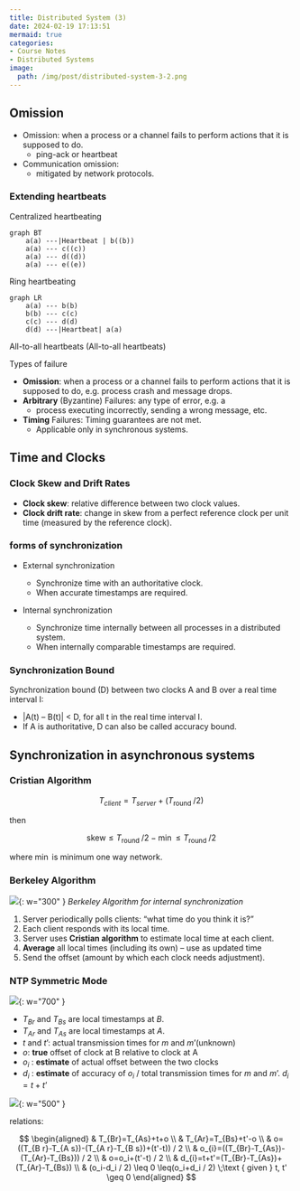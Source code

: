```yaml
---
title: Distributed System (3)
date: 2024-02-19 17:13:51
mermaid: true
categories:
- Course Notes
- Distributed Systems
image:
  path: /img/post/distributed-system-3-2.png
---
```


## Omission

- Omission: when a process or a channel fails to perform actions that it is supposed to do.
  - ping-ack or heartbeat
- Communication omission:
  - mitigated by network protocols.

### Extending heartbeats

Centralized heartbeating

```mermaid
graph BT
    a(a) ---|Heartbeat | b((b))
    a(a) --- c((c))
    a(a) --- d((d))
    a(a) --- e((e))
```

Ring heartbeating

```mermaid
graph LR
    a(a) --- b(b)
    b(b) --- c(c)
    c(c) --- d(d)
    d(d) ---|Heartbeat| a(a)
```

All-to-all heartbeats (All-to-all heartbeats)

Types of failure

- **Omission**: when a process or a channel fails to perform
actions that it is supposed to do, e.g. process crash and
message drops.
- **Arbitrary** (Byzantine) Failures: any type of error, e.g. a
  - process executing incorrectly, sending a wrong message, etc.
- **Timing** Failures: Timing guarantees are not met.
  - Applicable only in synchronous systems.

## Time and Clocks

### Clock Skew and Drift Rates

- **Clock skew**: relative difference between two clock values.
- **Clock drift rate**: change in skew from a perfect reference clock per
unit time (measured by the reference clock).

### forms of synchronization

- External synchronization
  - Synchronize time with an authoritative clock.
  - When accurate timestamps are required.

- Internal synchronization
  - Synchronize time internally between all processes in a distributed
  system.
  - When internally comparable timestamps are required.

### Synchronization Bound

Synchronization bound (D) between two clocks A and B over
a real time interval I:

- \|A(t) – B(t)\| < D, for all t in the real time interval I.
- If A is authoritative, D can also be called accuracy bound.

## Synchronization in asynchronous systems

### Cristian Algorithm

$$
T_{{client}}=T_{{server}}+\left(T_{\text {round }} / 2\right)
$$

then

$$
\text{skew} \le T_{\text {round }} / 2 - \min \le T_{\text {round }} / 2
$$

where $\min$ is minimum one way network.

### Berkeley Algorithm

![](/img/post/distributed-system-3.png){: w="300" }
_Berkeley Algorithm for internal synchronization_

1. Server periodically polls clients: “what time do you think it is?”
2. Each client responds with its local time.
3. Server uses **Cristian algorithm** to estimate local time at each client.
4. **Average** all local times (including its own) – use as updated time
5. Send the offset (amount by which each clock needs adjustment).

### NTP Symmetric Mode

![](/img/post/distributed-system-3-2.png){: w="700" }

- $T_{B r}$ and $T_{B s}$ are local timestamps at $B$.
- $T_{A r}$ and $T_{A s}$ are local timestamps at $A$.
- $t$ and $t’$: actual transmission times for $m$ and $m’$(unknown)
- $o$: **true** offset of clock at B relative to clock at A
- $o_i$ : **estimate** of actual offset between the two clocks
- $d_i$ : **estimate** of accuracy of $o_i$ / total transmission times for $m$ and $m’$. $d_i=t+t’$

![](/img/post/distributed-system-3-1.png){: w="500" }

relations:

$$
\begin{aligned}
& T_{Br}=T_{As}+t+o \\
& T_{Ar}=T_{Bs}+t'-o \\
& o=((T_{B r}-T_{A s})-(T_{A r}-T_{B s})+(t'-t)) / 2 \\
& o_{i}=((T_{Br}-T_{As})-(T_{Ar}-T_{Bs})) / 2 \\
& o=o_i+(t'-t) / 2 \\
& d_{i}=t+t'=(T_{Br}-T_{As})+(T_{Ar}-T_{Bs}) \\
& (o_i-d_i / 2) \leq 0 \leq(o_i+d_i / 2) \;\text { given } t, t' \geq 0
\end{aligned}
$$
